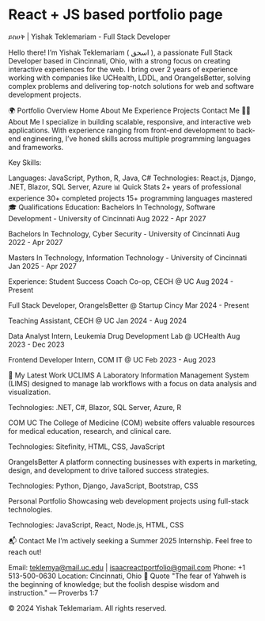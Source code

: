 # React + JS based portfolio page

ይስሀቅ | Yishak Teklemariam - Full Stack Developer

Hello there!
I’m Yishak Teklemariam ( اسحق ), a passionate Full Stack Developer based in Cincinnati, Ohio, with a strong focus on creating interactive experiences for the web. I bring over 2 years of experience working with companies like UCHealth, LDDL, and OrangeIsBetter, solving complex problems and delivering top-notch solutions for web and software development projects.

🌍 Portfolio Overview
Home
About Me
Experience
Projects
Contact Me
🧑‍💻 About Me
I specialize in building scalable, responsive, and interactive web applications. With experience ranging from front-end development to back-end engineering, I’ve honed skills across multiple programming languages and frameworks.

Key Skills:

Languages: JavaScript, Python, R, Java, C#
Technologies: React.js, Django, .NET, Blazor, SQL Server, Azure
📊 Quick Stats
2+ years of professional experience
30+ completed projects
15+ programming languages mastered
🎓 Qualifications
Education:
Bachelors In Technology, Software Development - University of Cincinnati
Aug 2022 - Apr 2027

Bachelors In Technology, Cyber Security - University of Cincinnati
Aug 2022 - Apr 2027

Masters In Technology, Information Technology - University of Cincinnati
Jan 2025 - Apr 2027

Experience:
Student Success Coach Co-op, CECH @ UC
Aug 2024 - Present

Full Stack Developer, OrangeIsBetter @ Startup Cincy
Mar 2024 - Present

Teaching Assistant, CECH @ UC
Jan 2024 - Aug 2024

Data Analyst Intern, Leukemia Drug Development Lab @ UCHealth
Aug 2023 - Dec 2023

Frontend Developer Intern, COM IT @ UC
Feb 2023 - Aug 2023

🔧 My Latest Work
UCLIMS
A Laboratory Information Management System (LIMS) designed to manage lab workflows with a focus on data analysis and visualization.

Technologies: .NET, C#, Blazor, SQL Server, Azure, R

COM UC
The College of Medicine (COM) website offers valuable resources for medical education, research, and clinical care.

Technologies: Sitefinity, HTML, CSS, JavaScript

OrangeIsBetter
A platform connecting businesses with experts in marketing, design, and development to drive tailored success strategies.

Technologies: Python, Django, JavaScript, Bootstrap, CSS

Personal Portfolio
Showcasing web development projects using full-stack technologies.

Technologies: JavaScript, React, Node.js, HTML, CSS

📬 Contact Me
I’m actively seeking a Summer 2025 Internship. Feel free to reach out!

Email: teklemya@mail.uc.edu | isaacreactportfolio@gmail.com
Phone: +1 513-500-0630
Location: Cincinnati, Ohio
📝 Quote
"The fear of Yahweh is the beginning of knowledge; but the foolish despise wisdom and instruction." — Proverbs 1:7

© 2024 Yishak Teklemariam. All rights reserved.

